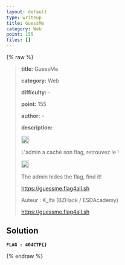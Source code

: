 ```yaml
---
layout: default
type: writeup
title: GuessMe
category: Web
point: 155
files: []
---
```


{% raw %}
> **title:** GuessMe
>
> **category:** Web
>
> **difficulty:** -
>
> **point:** 155
>
> **author:** -
>
> **description:**
> 
> <img src="https://cdn.iconscout.com/icon/free/png-256/free-france-flag-country-nation-empire-36011.png?f=webp" width="20" height="20"/>
>
> L'admin a caché son flag, retrouvez le !
>
> <img src="https://icons.iconarchive.com/icons/twitter/twemoji-flags/256/United-Kingdom-Flag-icon.png" width="20" height="20"/>
>
> The admin hides the flag, find it!
>
> https://guessme.flag4all.sh
>
> Auteur : K_lfa (BZHack / ESDAcademy)
>
> https://guessme.flag4all.sh

## Solution

**`FLAG : 404CTF{}`**

{% endraw %}